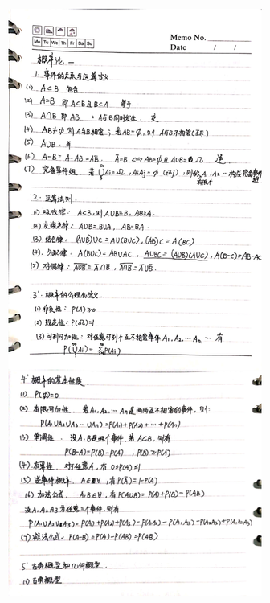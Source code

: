 ![1](https://github.com/Candlelight-XYJ/Math-in-Bioinformatics/blob/master/1-basic_statistics/9jiang_img/1.jpg)
![2](https://github.com/Candlelight-XYJ/Math-in-Bioinformatics/blob/master/1-basic_statistics/9jiang_img/2.jpg)
